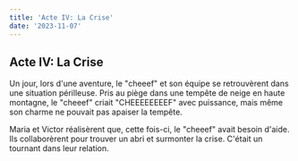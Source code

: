 ```yaml
---
title: 'Acte IV: La Crise'
date: '2023-11-07'
---
```


## Acte IV: La Crise

Un jour, lors d'une aventure, le "cheeef" et son équipe se retrouvèrent dans une situation périlleuse. Pris au piège dans une tempête de neige en haute montagne, le "cheeef" criait "CHEEEEEEEEF" avec puissance, mais même son charme ne pouvait pas apaiser la tempête.

Maria et Victor réalisèrent que, cette fois-ci, le "cheeef" avait besoin d'aide. Ils collaborèrent pour trouver un abri et surmonter la crise. C'était un tournant dans leur relation.
